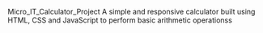 Micro_IT_Calculator_Project
A simple and responsive calculator built using HTML, CSS and JavaScript to perform basic arithmetic operationss
